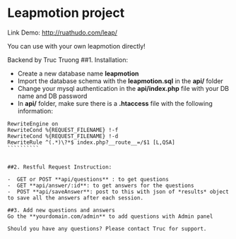 


# Leapmotion project
Link Demo:
http://ruathudo.com/leap/

You can use with your own leapmotion directly!




Backend by Truc Truong
##1. Installation:
 - Create a new database name **leapmotion**
 - Import the database schema with the **leapmotion.sql** in the **api/** folder
 - Change your mysql authentication in the **api/index.php** file with your DB name and DB password
 - In **api/** folder, make sure there is a **.htaccess** file with the following information:
 
```````````
RewriteEngine on
RewriteCond %{REQUEST_FILENAME} !-f
RewriteCond %{REQUEST_FILENAME} !-d
RewriteRule ^(.*)\?*$ index.php?__route__=/$1 [L,QSA]
``````````


##2. Restful Request Instruction:

-  GET or POST **api/questions** : to get questions
-  GET **api/answer/:id**: to get answers for the questions
-  POST **api/saveAnswer**: post to this with json of *results* object to save all the answers after each session.

##3. Add new questions and answers
Go the **yourdomain.com/admin** to add questions with Admin panel

Should you have any questions? Please contact Truc for support.


